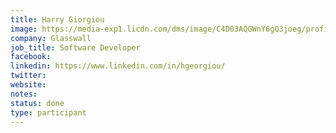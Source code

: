 ```yaml
---
title: Harry Giorgiou
image: https://media-exp1.licdn.com/dms/image/C4D03AQGWnY6gQ3joeg/profile-displayphoto-shrink_800_800/0/1594923949833?e=1637193600&v=beta&t=UgBNQMoaypigR5v77r0c-HCdNz5jBknrb8_aWU4Rgh8
company: Glasswall
job_title: Software Developer
facebook:
linkedin: https://www.linkedin.com/in/hgeorgiou/
twitter: 
website:
notes:
status: done
type: participant
---
```


<!-- put more details about participant here -->
